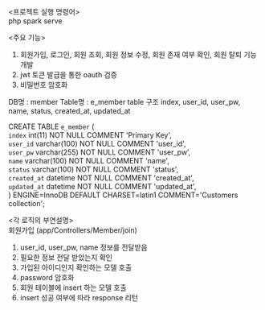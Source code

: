 <프로젝트 실행 명령어>  
php spark serve  


<주요 기능>  
1. 회원가입, 로그인, 회원 조회, 회원 정보 수정, 회원 존재 여부 확인, 회원 탈퇴 기능 개발  
2. jwt 토큰 발급을 통한 oauth 검증  
3. 비밀번호 암호화  


<DB>  
DB명 : member  
Table명 : e_member  
table 구조  
index, user_id, user_pw, name, status, created_at, updated_at  
  
  
CREATE TABLE `e_member` (  
  `index` int(11) NOT NULL COMMENT 'Primary Key',  
  `user_id` varchar(100) NOT NULL COMMENT 'user_id',  
  `user_pw` varchar(255) NOT NULL COMMENT 'user_pw’,  
  `name` varchar(100) NOT NULL COMMENT 'name',  
  `status` varchar(100) NOT NULL COMMENT 'status',  
  `created_at` datetime NOT NULL COMMENT 'created_at',  
  `updated_at` datetime NOT NULL COMMENT 'updated_at',  
) ENGINE=InnoDB DEFAULT CHARSET=latin1 COMMENT='Customers collection';  
  
  
  <각 로직의 부연설명>  
회원가입 (app/Controllers/Member/join)  
1. user_id, user_pw, name 정보를 전달받음  
2. 필요한 정보 전달 받았는지 확인  
3. 가입된 아이디인지 확인하는 모델 호출  
4. password 암호화  
5. 회원 테이블에 insert 하는 모델 호출  
5. insert 성공 여부에 따라 response 리턴  
